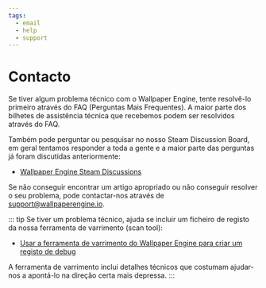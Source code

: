 ```yaml
---
tags:
  - email
  - help
  - support
---
```


# Contacto

Se tiver algum problema técnico com o Wallpaper Engine, tente resolvê-lo primeiro através do FAQ (Perguntas Mais Frequentes). A maior parte dos bilhetes de assistência técnica que recebemos podem ser resolvidos através do FAQ.

Também pode perguntar ou pesquisar no nosso Steam Discussion Board, em geral tentamos responder a toda a gente e a maior parte das perguntas já foram discutidas anteriormente:

* [Wallpaper Engine Steam Discussions](https://steamcommunity.com/app/431960/discussions/)

Se não conseguir encontrar um artigo apropriado ou não conseguir resolver o seu problema, pode contactar-nos através de [support@wallpaperengine.io](mailto:support@wallpaperengine.io?subject=Support%20Request).

::: tip Se tiver um problema técnico, ajuda se incluir um ficheiro de registo da nossa ferramenta de varrimento (scan tool):

* [Usar a ferramenta de varrimento do Wallpaper Engine para criar um registo de debug](debug/scantool)

A ferramenta de varrimento inclui detalhes técnicos que costumam ajudar-nos a apontá-lo na direção certa mais depressa. :::